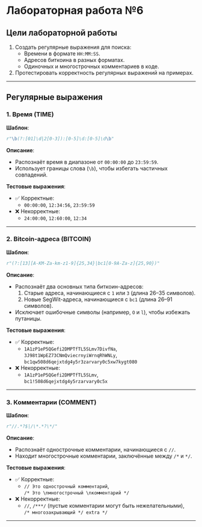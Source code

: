 # Лабораторная работа №6

## Цели лабораторной работы
1. Создать регулярные выражения для поиска:
   - Времени в формате `HH:MM:SS`.
   - Адресов биткоина в разных форматах.
   - Одиночных и многострочных комментариев в коде.
2. Протестировать корректность регулярных выражений на примерах.

---

## Регулярные выражения

### 1. Время (TIME)

**Шаблон**:  
```python
r"\b(?:[01]\d|2[0-3]):[0-5]\d:[0-5]\d\b"
```

**Описание**:  
- Распознаёт время в диапазоне от `00:00:00` до `23:59:59`.
- Использует границы слова (`\b`), чтобы избегать частичных совпадений.

**Тестовые выражения**:
- ✅ Корректные:  
  - `00:00:00`, `12:34:56`, `23:59:59`
- ❌ Некорректные:  
  - `24:00:00`, `12:60:00`, `12:34`

---

### 2. Bitcoin-адреса (BITCOIN)

**Шаблон**:  
```python
r"(?:[13][A-KM-Za-km-z1-9]{25,34}|bc1[0-9A-Za-z]{25,90})"
```

**Описание**:  
- Распознаёт два основных типа биткоин-адресов:
  1. Старые адреса, начинающиеся с `1` или `3` (длина 26–35 символов).
  2. Новые SegWit-адреса, начинающиеся с `bc1` (длина 26–91 символов).
- Исключает ошибочные символы (например, `O` и `l`), чтобы избежать путаницы.

**Тестовые выражения**:
- ✅ Корректные:  
  - `1A1zP1eP5QGefi2DMPTfTL5SLmv7DivfNa`,  
    `3J98t1WpEZ73CNmQviecrnyiWrnqRhWNLy`,  
    `bc1qw508d6qejxtdg4y5r3zarvary0c5xw7kygt080`
- ❌ Некорректные:  
  - `1A1zP1eP5QGefi2DMPTfTL5SLmv`,  
    `bc1!508d6qejxtdg4y5rzarvary0c5x`

---

### 3. Комментарии (COMMENT)

**Шаблон**:  
```python
r"//.*?$|/\*.*?\*/"
```

**Описание**:  
- Распознаёт однострочные комментарии, начинающиеся с `//`.
- Находит многострочные комментарии, заключённые между `/*` и `*/`.

**Тестовые выражения**:
- ✅ Корректные:  
  - `// Это однострочный комментарий`,  
    `/* Это \nмногострочный \nкомментарий */`
- ❌ Некорректные:  
  - `//`, `/***/` (пустые комментарии могут быть нежелательными),  
    `/* многозакрывающий */ extra */`

---
